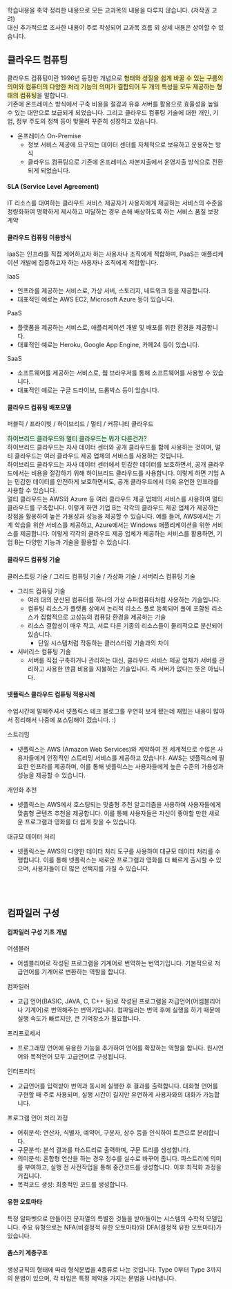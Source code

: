 [//]: # (---)
[//]: # (title: 방송대학교 컴퓨터과학과)
[//]: # (author: ilpyo)
[//]: # (date: 2024-10-10 11:33:00 +0900)
[//]: # (categories: [Kotlin])
[//]: # (tags: [Kotlin, 스터디])
[//]: # (pin: false)
[//]: # (math: true)
[//]: # (mermaid: true)
[//]: # (---)

학습내용을 축약 정리한 내용으로 모든 교과목의 내용을 다루지 않습니다. (저작권 고려)  
대신 추가적으로 조사한 내용이 주로 작성되어 교과목 흐름 외 상세 내용은 상이할 수 있습니다.

## 클라우드 컴퓨팅
클라우드 컴퓨팅이란 1996년 등장한 개념으로 <span style="background-color:#fff5b1">형태와 성질을 쉽게 바꿀 수 있는 구름의 의미와 컴퓨터의 다양한 처리 기능의 의미가 결합되어 두 개의 특성을 모두 제공하는 형태의 컴퓨팅</span>을 말합니다.  
기존에 온프레미스 방식에서 구축 비용을 절감과 유휴 서버를 활용으로 효율성을 높일 수 있는 대안으로 보급되게 되었습니다. 그리고 클라우드 컴퓨팅 기술에 대한 개인, 기업, 정부 주도의 정책 등이 맞물려 꾸준히 성장하고 있습니다.
+ 온프레미스 On-Premise
  + 정보 서비스 제공에 요구되는 데이터 센터를 자체적으로 보유하고 운용하는 방식
  + 클라우드 컴퓨팅으로 기존에 온프레미스 자본지출에서 운영지출 방식으로 전환되게 되었습니다.

#### SLA (Service Level Agreement)
IT 리소스를 대여하는 클라우드 서비스 제공자가 사용자에게 제공하는 서비스의 수준을 정량화하여 명확하게 제시하고 미달하는 경우 손해 배상하도록 하는 서비스 품질 보장 계약

#### 클라우드 컴퓨팅 이용방식
IaaS는 인프라를 직접 제어하고자 하는 사용자나 조직에게 적합하며, PaaS는 애플리케이션 개발에 집중하고자 하는 사용자나 조직에게 적합합니다.

IaaS 
+ 인프라를 제공하는 서비스로, 가상 서버, 스토리지, 네트워크 등을 제공합니다. 
+ 대표적인 예로는 AWS EC2, Microsoft Azure 등이 있습니다.

PaaS 
+ 플랫폼을 제공하는 서비스로, 애플리케이션 개발 및 배포를 위한 환경을 제공합니다. 
+ 대표적인 예로는 Heroku, Google App Engine, 카페24 등이 있습니다.

SaaS 
+ 소프트웨어를 제공하는 서비스로, 웹 브라우저를 통해 소프트웨어를 사용할 수 있습니다. 
+ 대표적인 예로는 구글 드라이브, 드롭박스 등이 있습니다.

#### 클라우드 컴퓨팅 배포모델
퍼블릭 / 프라이빗 / 하이브리드 / 멀티 / 커뮤니티 클라우드  

<span style="background-color:#DCFFE4">하이브리드 클라우드와 멀티 클라우드는 뭐가 다른건가?</span>  
하이브리드 클라우드는 자사 데이터 센터와 공개 클라우드를 함께 사용하는 것이며, 멀티 클라우드는 여러 클라우드 제공 업체의 서비스를 사용하는 것입니다.  
하이브리드 클라우드는 자사 데이터 센터에서 민감한 데이터를 보호하면서, 공개 클라우드에서는 비용을 절감하기 위해 하이브리드 클라우드를 사용합니다. 이렇게 하면 기업 A는 민감한 데이터를 안전하게 보호하면서도, 공개 클라우드에서 더욱 유연한 인프라를 사용할 수 있습니다.  
멀티 클라우드는 AWS와 Azure 등 여러 클라우드 제공 업체의 서비스를 사용하여 멀티 클라우드를 구축합니다. 이렇게 하면 기업 B는 각각의 클라우드 제공 업체가 제공하는 장점을 활용하여 높은 가용성과 성능을 제공할 수 있습니다. 
예를 들어, AWS에서는 기계 학습을 위한 서비스를 제공하고, Azure에서는 Windows 애플리케이션을 위한 서비스를 제공합니다. 
이렇게 각각의 클라우드 제공 업체가 제공하는 서비스를 활용하면, 기업 B는 다양한 기능과 기술을 활용할 수 있습니다.

#### 클라우드 컴퓨팅 기술
클러스트링 기술 / 그리드 컴퓨팅 기술 / 가상화 기술 / 서버리스 컴퓨팅 기술
+ 그리드 컴퓨팅 기술  
  + 여러 대의 분산된 컴퓨터를 하나의 가상 슈퍼컴퓨터처럼 사용하는 기술입니다.
  + 컴퓨팅 리소스가 플랫폼 상에서 논리적 리소스 풀로 등록되어 풀에 포함된 리소스가 집합적으로 고성능의 컴퓨팅 환경을 제공하는 기술
  + 리소스 결합성이 매우 작고, 서로 다른 기종의 리소스들이 물리적으로 분산되어 있습니다.
    + 단일 시스템처럼 작동하는 클러스터링 기술과의 차이
+ 서버리스 컴퓨팅 기술
  + 서버를 직접 구축하거나 관리하는 대신, 클라우드 서비스 제공 업체가 서버를 관리하고 사용한 만큼 비용을 지불하는 기술입니다. 즉 서버가 없다는 뜻은 아닙니다.

#### 넷플릭스 클라우드 컴퓨팅 적용사례
수업시간에 말해주셔서 넷플릭스 테크 블로그를 우연히 보게 됐는데 재밌는 내용이 많아서 정리해서 나중에 포스팅해야 겠습니다. :) 

스트리밍
+ 넷플릭스는 AWS (Amazon Web Services)와 계약하여 전 세계적으로 수많은 사용자들에게 안정적인 스트리밍 서비스를 제공하고 있습니다. AWS는 넷플릭스에 필요한 인프라를 제공하며, 이를 통해 넷플릭스는 사용자들에게 높은 수준의 가용성과 성능을 제공할 수 있습니다.

개인화 추천
+ 넷플릭스는 AWS에서 호스팅되는 맞춤형 추천 알고리즘을 사용하여 사용자들에게 맞춤형 콘텐츠 추천을 제공합니다. 이를 통해 사용자들은 자신이 좋아할 만한 새로운 프로그램과 영화를 더 쉽게 찾을 수 있습니다.

대규모 데이터 처리
+ 넷플릭스는 AWS의 다양한 데이터 처리 도구를 사용하여 대규모 데이터 처리를 수행합니다. 이를 통해 넷플릭스는 새로운 프로그램과 영화를 더 빠르게 출시할 수 있으며, 사용자들이 더 많은 선택지를 가질 수 있습니다.

<br><br>

## 컴파일러 구성
#### 컴파일러 구성 기초 개념
어셈블러
+ 어셈블리어로 작성된 프로그램을 기계어로 번역하는 번역기입니다. 기본적으로 저급언어를 기계어로 변환하는 역할을 합니다.

컴파일러
+ 고급 언어(BASIC, JAVA, C, C++ 등)로 작성된 프로그램을 저급언어(어셈블리어나 기계어)로 번역해주는 번역기입니다. 컴파일러는 번역 후에 실행을 하기 때문에 실행 속도가 빠르지만, 큰 기억장소가 필요합니다.

프리프로세서
+ 프로그래밍 언어에 유용한 기능을 추가하여 언어를 확장하는 역할을 합니다. 원시언어와 목적언어 모두 고급언어로 구성됩니다.

인터프리터
+ 고급언어를 입력받아 번역과 동시에 실행한 후 결과를 출력합니다. 대화형 언어를 구현할 때 주로 사용되며, 실행 시간이 길지만 유연하게 사용자와의 대화가 가능합니다.

프로그램 언어 처리 과정
+ 어휘분석: 연산자, 식별자, 예약어, 구분자, 상수 등을 인식하여 토큰으로 분리합니다. 
+ 구문분석: 분석 결과를 파스트리로 출력하며, 구문 트리를 생성합니다. 
+ 의미분석: 혼합형 연산을 하는 경우 정수를 실수로 바꾸어 줍니다. 파스트리에 의미를 부여하고, 실행 전 사전작업을 통해 중간코드를 생성합니다. 이후 최적화 과정을 거칩니다. 
+ 목적코드 생성: 최종적인 코드를 생성합니다.

#### 유한 오토마타
특정 알파벳으로 만들어진 문자열의 특별한 것들을 받아들이는 시스템의 수학적 모델입니다. 주요 유형으로는 NFA(비결정적 유한 오토마타)와 DFA(결정적 유한 오토마타)가 있습니다.

#### 촘스키 계층구조
생성규칙의 형태에 따라 형식문법을 4종류로 나눈 것입니다. Type 0부터 Type 3까지의 문법이 있으며, 각 타입은 특정 제약을 가지는 문법을 나타냅니다.

  
